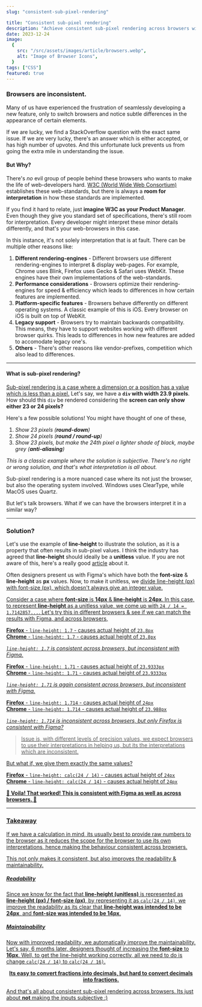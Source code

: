 ```yaml
---
slug: "consistent-sub-pixel-rendering"

title: "Consistent sub-pixel rendering"
description: "Achieve consistent sub-pixel rendering across browsers with improved readability"
date: 2023-12-24
image:
  {
    src: "/src/assets/images/article/browsers.webp",
    alt: "Image of Browser Icons",
  }
tags: ["CSS"]
featured: true
---
```


### Browsers are inconsistent.

Many of us have experienced the frustration of seamlessly developing a new feature, only to switch browsers and notice subtle differences in the appearance of certain elements.

If we are lucky, we find a StackOverflow question with the exact same issue. If we are very lucky, there's an answer which is either accepted, or has high number of upvotes. And this unfortunate luck prevents us from going the extra mile in understanding the issue.

#### But Why?

There's _no_ evil group of people behind these browsers who wants to make the life of web-developers hard. [W3C (World Wide Web Consortium)](https://www.w3.org/) establishes these web-standards, but there is always a **room for interpretation** in how these standards are implemented.

If you find it hard to relate, just **imagine W3C as your Product Manager**. Even though they give you standard set of specifications, there's still room for interpretation. Every developer might interpret these minor details differently, and that's your web-browsers in this case.

In this instance, it's not solely interpretation that is at fault. There can be multiple other reasons like:

1. **Different rendering-engines** - Different browsers use different rendering-engines to interpret & display web-pages. For example, Chrome uses Blink, Firefox uses Gecko & Safari uses WebKit. These engines have their own implementations of the web-standards.
2. **Performance considerations** - Browsers optimize their rendering-engines for speed & efficiency which leads to differences in how certain features are implemented.
3. **Platform-specific features** - Browsers behave differently on different operating systems. A classic example of this is iOS. Every browser on iOS is built on top of WebKit.
4. **Legacy support** - Browsers try to maintain backwards compatibility. This means, they have to support websites working with different browser quirks. This leads to differences in how new features are added to accomodate legacy one's.
5. **Others** - There's other reasons like vendor-prefixes, competition which also lead to differences.

<!-- <br/>

**TLDR is, browsers are inconsistent, and it's the hard truth which needs to be accepted.** -->

<hr/>

#### What is sub-pixel rendering?

<u>Sub-pixel rendering is a case where a dimension or a position has a value which is less than a pixel.</u> Let's say, we have a **`div` with width 23.9 pixels**. How should this `div` be rendered considering the **screen can only show either 23 or 24 pixels?**

Here's a few possible solutions! You might have thought of one of these,

1. _Show 23 pixels (**round-down**)_
2. _Show 24 pixels (**round / round-up**)_
3. _Show 23 pixels, but make the 24th pixel a lighter shade of black, maybe grey (**anti-aliasing**)_

_This is a classic example where the solution is subjective. There's no right or wrong solution, and that's what interpretation is all about._

Sub-pixel rendering is a more nuanced case where its not just the browser, but also the operating system involved. Windows uses ClearType, while MacOS uses Quartz.

But let's talk browsers. What if we can have the browsers interpret it in a similar way?

<hr/>

### Solution?

Let's use the example of **line-height** to illustrate the solution, as it is a property that often results in sub-pixel values. I think the industry has agreed that **line-height** should ideally be a **unitless** value. If you are not aware of this, here's a really good [article](http://meyerweb.com/eric/thoughts/2006/02/08/unitless-line-heights/) about it.

Often designers present us with Figma's which have both the **font-size** & **line-height** as **px** values. Now, to make it unitless, we <u>divide line-height (px) with font-size (px)<u/>, which doesn't always give an integer value.

Consider a case where **font-size** is **14px** & **line-height** is **24px**. In this case, to represent **line-height** as a unitless value, we come up with `24 / 14 = 1.7142857...`. Let's try this in different browsers & see if we can match the results with Figma, and across browsers,

**Firefox** - `line-height: 1.7` - causes actual height of `23.8px`\
**Chrome** - `line-height: 1.7` - causes actual height of `23.8px`

_`line-height: 1.7` is consistent across browsers, but inconsistent with Figma._

**Firefox** - `line-height: 1.71` - causes actual height of `23.9333px`\
**Chrome** - `line-height: 1.71` - causes actual height of `23.9333px`

_`line-height: 1.71` is again consistent across browsers, but inconsistent with Figma._

**Firefox** - `line-height: 1.714` - causes actual height of `24px`\
**Chrome** - `line-height: 1.714` - causes actual height of `23.988px`

_`line-height: 1.714` is inconsistent across browsers, but only Firefox is consistent with Figma?_

> Issue is, with different levels of precision values, we expect browsers to use their interpretations in helping us, but its the interpretations which are inconsistent.

But what if, we give them exactly the same values?

**Firefox** - `line-height: calc(24 / 14)` - causes actual height of `24px`\
**Chrome** - `line-height: calc(24 / 14)` - causes actual height of `24px`

**🎉 Voila! That worked! This is consistent with Figma as well as across browsers. 🎉**

<hr/>

### Takeaway

If we have a calculation in mind, its usually best to provide raw numbers to the browser as it reduces the scope for the browser to use its own interpretations, hence making the behaviour consistent across browsers.

This not only makes it consistent, but also improves the readability & maintainability.

##### Readability

Since we know for the fact that **line-height (unitless)** is represented as **line-height (px) / font-size (px)**, by representing it as `calc(24 / 14)`, we improve the readability as its clear that **line-height was intended to be 24px**, and **font-size was intended to be 14px**.

##### Maintainability

Now with improved readability, we automatically improve the maintainability. Let's say, 6 months later, designers thought of increasing the **font-size** to **16px**. Well, to get the line-height working correctly, all we need to do is change `calc(24 / 14)` to `calc(24 / 16)`.

**<center>Its easy to convert fractions into decimals, but hard to convert decimals into fractions.</center>**

And that's all about consistent sub-pixel rendering across browsers. Its just about **not** making the inputs subjective :)
